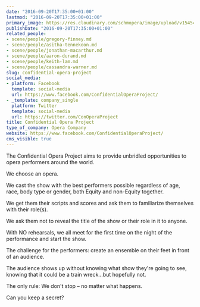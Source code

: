 ```yaml
---
date: "2016-09-20T17:35:00+01:00"
lastmod: "2016-09-20T17:35:00+01:00"
primary_image: https://res.cloudinary.com/schmopera/image/upload/v1545409169/media/webhook-uploads/1474389225265/COP-Logo.jpg.jpg
publishDate: "2016-09-20T17:35:00+01:00"
related_people:
- scene/people/gregory-finney.md
- scene/people/asitha-tennekoon.md
- scene/people/jonathan-macarthur.md
- scene/people/aaron-durand.md
- scene/people/keith-lam.md
- scene/people/cassandra-warner.md
slug: confidential-opera-project
social_media:
- platform: Facebook
  template: social-media
  url: https://www.facebook.com/ConfidentialOperaProject/
- _template: company_single
  platform: Twitter
  template: social-media
  url: https://twitter.com/ConOperaProject
title: Confidential Opera Project
type_of_company: Opera Company
website: https://www.facebook.com/ConfidentialOperaProject/
cms_visible: true
---
```


The Confidential Opera Project aims to provide unbridled opportunities to opera performers around the world.

We choose an opera.

We cast the show with the best performers possible regardless of age, race, body type or gender, both Equity and non-Equity together.

We get them their scripts and scores and ask them to familiarize themselves with their role(s).

We ask them not to reveal the title of the show or their role in it to anyone.

With NO rehearsals, we all meet for the first time on the night of the performance and start the show.

The challenge for the performers: create an ensemble on their feet in front of an audience.

The audience shows up without knowing what show they're going to see, knowing that it could be a train wreck…but hopefully not.

The only rule: We don't stop – no matter what happens.

Can you keep a secret?
